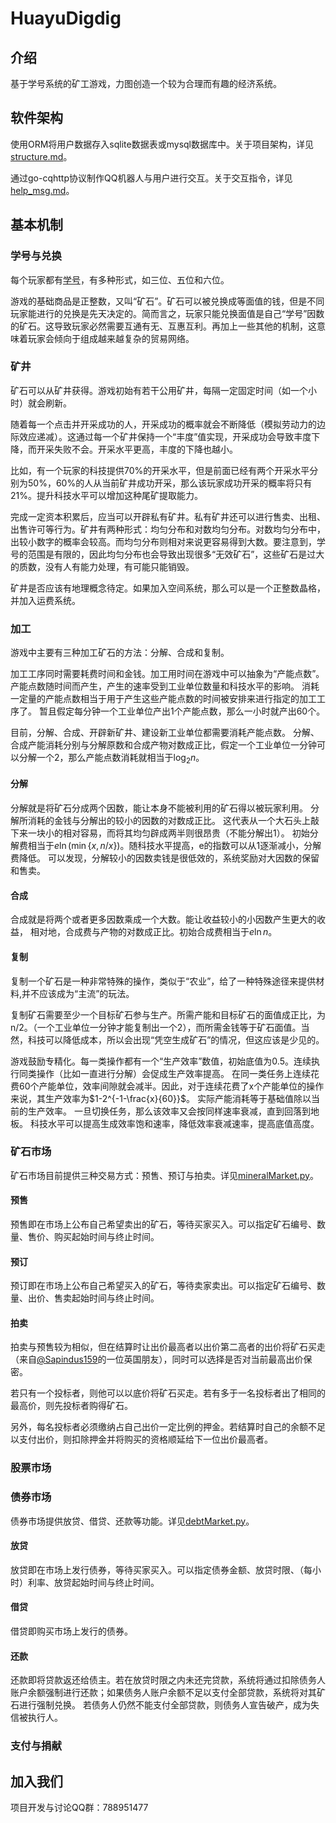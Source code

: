 # HuayuDigdig

## 介绍
基于学号系统的矿工游戏，力图创造一个较为合理而有趣的经济系统。

## 软件架构
使用ORM将用户数据存入sqlite数据表或mysql数据库中。关于项目架构，详见[structure.md](core/structure.md)。

通过go-cqhttp协议制作QQ机器人与用户进行交互。关于交互指令，详见[help_msg.md](core/help_msg.md)。

## 基本机制
### 学号与兑换
每个玩家都有<a href="https://hywiki.xyz/wiki/%E5%8D%8E%E8%82%B2%E5%AD%A6%E5%8F%B7%E7%B3%BB%E7%BB%9F">学号</a>，有多种形式，如三位、五位和六位。

游戏的基础商品是正整数，又叫“矿石”。矿石可以被兑换成等面值的钱，但是不同玩家能进行的兑换是先天决定的。简而言之，玩家只能兑换面值是自己“学号”因数的矿石。这导致玩家必然需要互通有无、互惠互利。再加上一些其他的机制，这意味着玩家会倾向于组成越来越复杂的贸易网络。

### 矿井
矿石可以从矿井获得。游戏初始有若干公用矿井，每隔一定固定时间（如一个小时）就会刷新。

随着每一个点击并开采成功的人，开采成功的概率就会不断降低（模拟劳动力的边际效应递减）。这通过每一个矿井保持一个“丰度”值实现，开采成功会导致丰度下降，而开采失败不会。开采水平更高，丰度的下降也越小。

比如，有一个玩家的科技提供70%的开采水平，但是前面已经有两个开采水平分别为50%，60%的人从当前矿井成功开采，那么该玩家成功开采的概率将只有21%。提升科技水平可以增加这种尾矿提取能力。

完成一定资本积累后，应当可以开辟私有矿井。私有矿井还可以进行售卖、出租、出售许可等行为。矿井有两种形式：均匀分布和对数均匀分布。对数均匀分布中，出较小数字的概率会较高。而均匀分布则相对来说更容易得到大数。要注意到，学号的范围是有限的，因此均匀分布也会导致出现很多“无效矿石”，这些矿石是过大的质数，没有人有能力处理，有可能只能销毁。

矿井是否应该有地理概念待定。如果加入空间系统，那么可以是一个正整数晶格，并加入运费系统。

### 加工
游戏中主要有三种加工矿石的方法：分解、合成和复制。

加工工序同时需要耗费时间和金钱。加工用时间在游戏中可以抽象为“产能点数”。
产能点数随时间而产生，产生的速率受到工业单位数量和科技水平的影响。
消耗一定量的产能点数相当于用于产生这些产能点数的时间被安排来进行指定的加工工序了。
暂且假定每分钟一个工业单位产出1个产能点数，那么一小时就产出60个。

目前，分解、合成、开辟新矿井、建设新工业单位都需要消耗产能点数。
分解、合成产能消耗分别与分解原数和合成产物对数成正比，假定一个工业单位一分钟可以分解一个2，那么产能点数消耗就相当于$\log_2 n$。

#### 分解
分解就是将矿石分成两个因数，能让本身不能被利用的矿石得以被玩家利用。
分解所消耗的金钱与分解出的较小的因数的对数成正比。
这代表从一个大石头上敲下来一块小的相对容易，而将其均匀辟成两半则很昂贵（不能分解出1）。
初始分解费相当于$e\ln(\min\{x,n/x\})$。随科技水平提高，e的指数可以从1逐渐减小，分解费降低。
可以发现，分解较小的因数卖钱是很低效的，系统奖励对大因数的保留和售卖。
#### 合成
合成就是将两个或者更多因数乘成一个大数。能让收益较小的小因数产生更大的收益，
相对地，合成费与产物的对数成正比。初始合成费相当于$e \ln n$。
#### 复制
复制一个矿石是一种非常特殊的操作，类似于“农业”，给了一种特殊途径来提供材料,并不应该成为“主流”的玩法。

复制矿石需要至少一个目标矿石参与生产。所需产能和目标矿石的面值成正比，为n/2。（一个工业单位一分钟才能复制出一个2），而所需金钱等于矿石面值。当然，科技可以降低成本，所以会出现“凭空生成矿石”的情况，但这应该是少见的。

游戏鼓励专精化。每一类操作都有一个“生产效率”数值，初始底值为0.5。连续执行同类操作（比如一直进行分解）会促成生产效率提高。
在同一类任务上连续花费60个产能单位，效率间隙就会减半。因此，对于连续花费了x个产能单位的操作来说，其生产效率为$1-2^{-1-\frac{x}{60}}$。
实际产能消耗等于基础值除以当前的生产效率。
一旦切换任务，那么该效率又会按同样速率衰减，直到回落到地板。
科技水平可以提高生成效率饱和速率，降低效率衰减速率，提高底值高度。

### 矿石市场
矿石市场目前提供三种交易方式：预售、预订与拍卖。详见[mineralMarket.py](core/mineralMarket.py)。

#### 预售
预售即在市场上公布自己希望卖出的矿石，等待买家买入。可以指定矿石编号、数量、售价、购买起始时间与终止时间。

#### 预订
预订即在市场上公布自己希望买入的矿石，等待卖家卖出。可以指定矿石编号、数量、出价、售卖起始时间与终止时间。

#### 拍卖
拍卖与预售较为相似，但在结算时让出价最高者以出价第二高者的出价将矿石买走（来自<a href="https://gitee.com/sapindus159">@Sapindus159</a>的一位英国朋友），同时可以选择是否对当前最高出价保密。

若只有一个投标者，则他可以以底价将矿石买走。若有多于一名投标者出了相同的最高价，则先投标者购得矿石。

另外，每名投标者必须缴纳占自己出价一定比例的押金。若结算时自己的余额不足以支付出价，则扣除押金并将购买的资格顺延给下一位出价最高者。

### 股票市场

### 债券市场
债券市场提供放贷、借贷、还款等功能。详见[debtMarket.py](core/debtMarket.py)。

#### 放贷
放贷即在市场上发行债券，等待买家买入。可以指定债券金额、放贷时限、（每小时）利率、放贷起始时间与终止时间。

#### 借贷
借贷即购买市场上发行的债券。

#### 还款
还款即将贷款返还给债主。若在放贷时限之内未还完贷款，系统将通过扣除债务人账户余额强制进行还款；如果债务人账户余额不足以支付全部贷款，系统将对其矿石进行强制兑换。
若债务人仍然不能支付全部贷款，则债务人宣告破产，成为失信被执行人。

### 支付与捐献

## 加入我们
项目开发与讨论QQ群：788951477